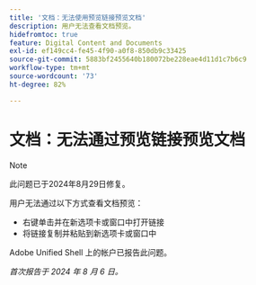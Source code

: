 ```yaml
---
title: '文档：无法使用预览链接预览文档'
description: 用户无法查看文档预览。
hidefromtoc: true
feature: Digital Content and Documents
exl-id: ef149cc4-fe45-4f90-a0f8-850db9c33425
source-git-commit: 5883bf2455640b180072be228eae4d11d1c7b6c9
workflow-type: tm+mt
source-wordcount: '73'
ht-degree: 82%

---
```


# 文档：无法通过预览链接预览文档

>[!NOTE]
>
>此问题已于2024年8月29日修复。

用户无法通过以下方式查看文档预览：

* 右键单击并在新选项卡或窗口中打开链接
* 将链接复制并粘贴到新选项卡或窗口中

Adobe Unified Shell 上的帐户已报告此问题。

_首次报告于 2024 年 8 月 6 日。_
